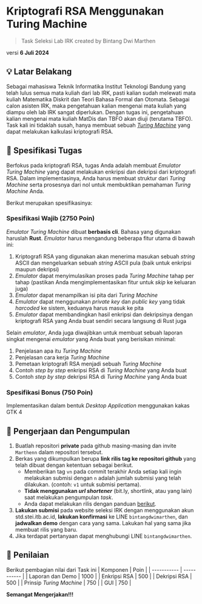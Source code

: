 # Kriptografi RSA Menggunakan Turing Machine
> Task Seleksi Lab IRK created by Bintang Dwi Marthen

versi **6 Juli 2024**

## 💡 Latar Belakang
Sebagai mahasiswa Teknik Informatika Institut Teknologi Bandung yang telah lulus semua mata kuliah dari lab IRK, pasti kalian sudah melewati mata kuliah Matematika Diskrit dan Teori Bahasa Formal dan Otomata. Sebagai calon asisten IRK, maka pengetahuan kalian mengenai mata kuliah yang diampu oleh lab IRK sangat diperlukan. Dengan tugas ini, pengetahuan kalian mengenai mata kuliah MatDis dan TBFO akan diuji (terutama TBFO). Task kali ini tidaklah susah, hanya membuat sebuah <ins>_Turing Machine_</ins> yang dapat melakukan kalkulasi kriptografi RSA.

## 📝 Spesifikasi Tugas
Berfokus pada kriptografi RSA, tugas Anda adalah membuat _Emulator Turing Machine_ yang dapat melakukan enkripsi dan dekripsi dari kriptografi RSA. Dalam implementasinya, Anda harus membuat struktur dari _Turing Machine_ serta prosesnya dari nol untuk membuktikan pemahaman _Turing Machine_ Anda.

Berikut merupakan spesifikasinya:

### Spesifikasi Wajib (2750 Poin)

_Emulator Turing Machine_ dibuat <b>berbasis cli</b>. Bahasa yang digunakan haruslah **Rust**. _Emulator_ harus mengandung beberapa fitur utama di bawah ini:

1. Kriptografi RSA yang digunakan akan menerima masukan sebuah _string_ ASCII dan mengeluarkan sebuah _string_ ASCII pula (baik untuk enkripsi maupun dekripsi)
3. _Emulator_ dapat menyimulasikan proses pada _Turing Machine_ tahap per tahap (pastikan Anda mengimplementasikan fitur untuk _skip_ ke keluaran juga)
4. _Emulator_ dapat menampilkan isi pita dari _Turing Machine_
5. _Emulator_ dapat menggunakan _private key_ dan _public key_ yang tidak _harcoded_ ke sistem, keduanya harus masuk ke pita
6. _Emulator_ dapat membandingkan hasil enkripsi dan dekripsinya dengan kriptografi RSA yang Anda buat sendiri secara langsung di Rust juga

Selain _emulator_, Anda juga diwajibkan untuk membuat sebuah laporan singkat mengenai _emulator_ yang Anda buat yang berisikan minimal:
1. Penjelasan apa itu _Turing Machine_
2. Penjelasan cara kerja _Turing Machine_
3. Pemetaan kriptografi RSA menjadi sebuah _Turing Machine_
4. Contoh _step by step_ enkripsi RSA di _Turing Machine_ yang Anda buat
5. Contoh _step by step_ dekripsi RSA di _Turing Machine_ yang Anda buat


### Spesifikasi Bonus (750 Poin)
Implementasikan dalam bentuk _*Desktop Application*_ menggunakan kakas GTK 4


## 📂 Pengerjaan dan Pengumpulan
1. Buatlah repositori **private** pada github masing-masing dan invite `Marthenn` dalam repositori tersebut.
2. Berkas yang dikumpulkan berupa **link rilis tag ke repositori github** yang telah dibuat dengan ketentuan sebagai berikut.
    - Memberikan tag `vn` pada commit terakhir Anda setiap kali ingin melakukan submisi dengan `n` adalah jumlah submisi yang telah dilakukan. (contoh: `v1` untuk submisi pertama).
    - **Tidak menggunakan *url shortener*** (bit.ly, shortlink, atau yang lain) saat melakukan pengumpulan *task*.
    - Anda dapat melakukan rilis dengan panduan [berikut](https://docs.github.com/en/repositories/releasing-projects-on-github/managing-releases-in-a-repository).
3. **Lakukan submisi** pada website seleksi IRK dengan menggunakan akun std.stei.itb.ac.id, **lakukan konfirmasi** ke LINE `bintangdwimarthen`, dan **jadwalkan demo** dengan cara yang sama. Lakukan hal yang sama jika membuat rilis yang baru.
4. Jika terdapat pertanyaan dapat menghubungi LINE `bintangdwimarthen`.

## 📌 Penilaian
Berikut pembagian nilai dari Task ini
| Komponen | Poin |
| ----------- | ----------- |
| Laporan dan Demo | 1000 |
| Enkripsi RSA | 500 |
| Dekripsi RSA | 500 |
| Prinsip _Turing Machine_ | 750 |
| GUI | 750 |


**Semangat Mengerjakan!!!**
